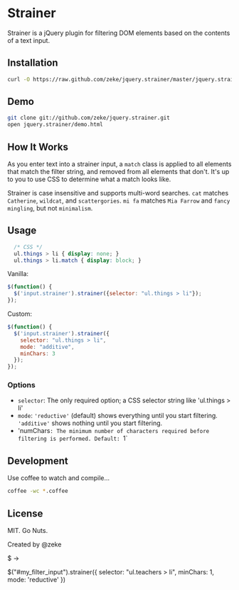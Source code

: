 Strainer
========

Strainer is a jQuery plugin for filtering DOM elements based on the contents of a text input.


Installation
------------

```bash
curl -O https://raw.github.com/zeke/jquery.strainer/master/jquery.strainer.js 
```

Demo
----

```bash
git clone git://github.com/zeke/jquery.strainer.git
open jquery.strainer/demo.html
```

How It Works
------------

As you enter text into a strainer input, a `match` class is applied to all elements that 
match the filter string, and removed from all elements that don't. It's up to you to use
CSS to determine what a match looks like.

Strainer is case insensitive and supports multi-word searches. 
`cat` matches `Catherine`, `wildcat`, and `scattergories`.
`mi fa` matches `Mia Farrow` and `fancy mingling`, but not `minimalism`.
    
Usage
-----

```css
  /* CSS */
  ul.things > li { display: none; }
  ul.things > li.match { display: block; }
```

Vanilla:
```js
$(function() {
  $('input.strainer').strainer({selector: "ul.things > li"});
});
```

Custom:
```js
$(function() {
  $('input.strainer').strainer({
    selector: "ul.things > li",
    mode: "additive",
    minChars: 3
  });
});
```

### Options

- `selector`: The only required option; a CSS selector string like 'ul.things > li'
- `mode`: `'reductive'` (default) shows everything until you start filtering. `'additive'` shows nothing until you start filtering.
- 'numChars`: The minimum number of characters required before filtering is performed. Default: `1`

Development
-----------

Use coffee to watch and compile...

```bash
coffee -wc *.coffee
```

License
-------

MIT. Go Nuts.

Created by @zeke
    
$ ->
  
  $("#my_filter_input").strainer({
    selector: "ul.teachers > li",
    minChars: 1,
    mode: 'reductive'
  })